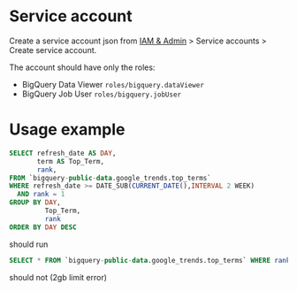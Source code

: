 # Service account
Create a service account json from [IAM & Admin](https://console.cloud.google.com/iam-admin/cloudidentity/consumer) > Service accounts > Create service account.

The account should have only the roles:
- BigQuery Data Viewer `roles/bigquery.dataViewer`
- BigQuery Job User `roles/bigquery.jobUser`

# Usage example

```sql
SELECT refresh_date AS DAY,
       term AS Top_Term,
       rank,
FROM `bigquery-public-data.google_trends.top_terms`
WHERE refresh_date >= DATE_SUB(CURRENT_DATE(),INTERVAL 2 WEEK)
  AND rank = 1
GROUP BY DAY,
         Top_Term,
         rank
ORDER BY DAY DESC
```
should run

```sql
SELECT * FROM `bigquery-public-data.google_trends.top_terms` WHERE rank > 0
```
should not (2gb limit error)
